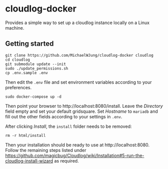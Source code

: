 # cloudlog-docker

Provides a simple way to set up a cloudlog instance locally on a Linux machine.

## Getting started

```
git clone https://github.com/MichaelWJung/cloudlog-docker cloudlog
cd cloudlog
git submodule update --init
sudo ./update_permissions.sh
cp .env.sample .env
```

Then edit the `.env` file and set environment variables according to your
preferences.

```
sudo docker-compose up -d
```

Then point your browser to http://localhost:8080/install. Leave the *Directory*
field empty and set your default gridsquare. Set *Hostname* to `mariadb` and
fill out the other fields according to your settings in `.env`.

After clicking *Install*, the `install` folder needs to be removed:
```
rm -r html/install
```

Then your installation should be ready to use at http://localhost:8080. Follow
the remaining steps listed under
https://github.com/magicbug/Cloudlog/wiki/Installation#5-run-the-cloudlog-install-wizard
as required.

